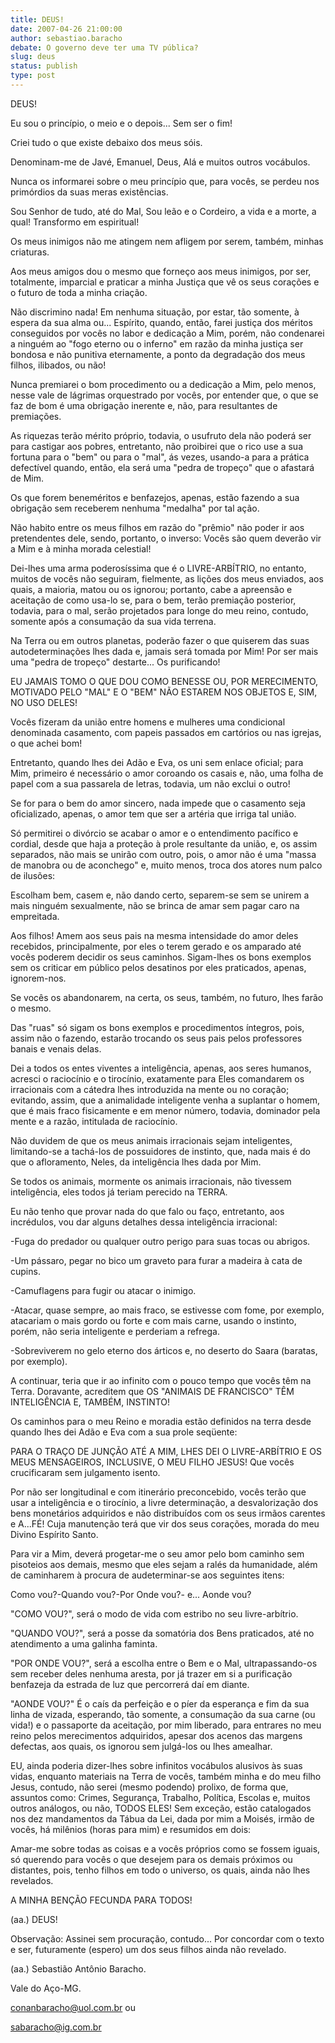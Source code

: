 ```yaml
---
title: DEUS!
date: 2007-04-26 21:00:00
author: sebastiao.baracho
debate: O governo deve ter uma TV pública?
slug: deus
status: publish 
type: post
---
```


DEUS!  

  

Eu sou o princípio, o meio e o depois... Sem ser o fim!  

Criei tudo o que existe debaixo dos meus sóis.  

Denominam-me de Javé, Emanuel, Deus, Alá e muitos outros vocábulos.  

Nunca os informarei sobre o meu princípio que, para vocês, se perdeu nos primórdios da suas meras existências.  

Sou Senhor de tudo, até do Mal, Sou leão e o Cordeiro, a vida e a morte, a qual! Transformo em espiritual!  

Os meus inimigos não me atingem nem afligem por serem, também, minhas criaturas.  

Aos meus amigos dou o mesmo que forneço aos meus inimigos, por ser, totalmente, imparcial e praticar a minha Justiça que vê os seus corações e o futuro de toda a minha criação.  

Não discrimino nada! Em nenhuma situação, por estar, tão somente, à espera da sua alma ou... Espírito, quando, então, farei justiça dos méritos conseguidos por vocês no labor e dedicação a Mim, porém, não condenarei a ninguém ao "fogo eterno ou o inferno" em razão da minha justiça ser bondosa e não punitiva eternamente, a ponto da degradação dos meus filhos, ilibados, ou não!  

Nunca premiarei o bom procedimento ou a dedicação a Mim, pelo menos, nesse vale de lágrimas orquestrado por vocês, por entender que, o que se faz de bom é uma obrigação inerente e, não, para resultantes de premiações.  

As riquezas terão mérito próprio, todavia, o usufruto dela não poderá ser para castigar aos pobres, entretanto, não proibirei que o rico use a sua fortuna para o "bem" ou para o "mal", ás vezes, usando-a para a prática defectível quando, então, ela será uma "pedra de tropeço" que o afastará de Mim.   

Os que forem beneméritos e benfazejos, apenas, estão fazendo a sua obrigação sem receberem nenhuma "medalha" por tal ação.  

Não habito entre os meus filhos em razão do "prêmio" não poder ir aos pretendentes dele, sendo, portanto, o inverso: Vocês são quem deverão vir a Mim e à minha morada celestial!  

Dei-lhes uma arma poderosíssima que é o LIVRE-ARBÍTRIO, no entanto, muitos de vocês não seguiram, fielmente, as lições dos meus enviados, aos quais, a maioria, matou ou os ignorou; portanto, cabe a apreensão e aceitação de como usa-lo se, para o bem, terão premiação posterior, todavia, para o mal, serão projetados para longe do meu reino, contudo, somente após a consumação da sua vida terrena.   

Na Terra ou em outros planetas, poderão fazer o que quiserem das suas autodeterminações lhes dada e, jamais será tomada por Mim! Por ser mais uma "pedra de tropeço" destarte... Os purificando!  

EU JAMAIS TOMO O QUE DOU COMO BENESSE OU, POR MERECIMENTO, MOTIVADO PELO "MAL" E O "BEM" NÃO ESTAREM NOS OBJETOS E, SIM, NO USO DELES!  

Vocês fizeram da união entre homens e mulheres uma condicional denominada casamento, com papeis passados em cartórios ou nas igrejas, o que achei bom!   

Entretanto, quando lhes dei Adão e Eva, os uni sem enlace oficial; para Mim, primeiro é necessário o amor coroando os casais e, não, uma folha de papel com a sua passarela de letras, todavia, um não exclui o outro!   

Se for para o bem do amor sincero, nada impede que o casamento seja oficializado, apenas, o amor tem que ser a artéria que irriga tal união.  

Só permitirei o divórcio se acabar o amor e o entendimento pacífico e cordial, desde que haja a proteção à prole resultante da união, e, os assim separados, não mais se unirão com outro, pois, o amor não é uma "massa de manobra ou de aconchego" e, muito menos, troca dos atores num palco de ilusões:  

 Escolham bem, casem e, não dando certo, separem-se sem se unirem a mais ninguém sexualmente, não se brinca de amar sem pagar caro na empreitada.   

Aos filhos! Amem aos seus pais na mesma intensidade do amor deles recebidos, principalmente, por eles o terem gerado e os amparado até vocês poderem decidir os seus caminhos. Sigam-lhes os bons exemplos sem os criticar em público pelos desatinos por eles praticados, apenas, ignorem-nos.   

Se vocês os abandonarem, na certa, os seus, também, no futuro, lhes farão o mesmo.  

Das "ruas" só sigam os bons exemplos e procedimentos íntegros, pois, assim não o fazendo, estarão trocando os seus pais pelos professores banais e venais delas.  

Dei a todos os entes viventes a inteligência, apenas, aos seres humanos, acresci o raciocínio e o tirocínio, exatamente para Eles comandarem os irracionais com a cátedra lhes introduzida na mente ou no coração; evitando, assim, que a animalidade inteligente venha a suplantar o homem, que é mais fraco fisicamente e em menor número, todavia, dominador pela mente e a razão, intitulada de raciocínio.  

Não duvidem de que os meus animais irracionais sejam inteligentes, limitando-se a tachá-los de possuidores de instinto, que, nada mais é do que o afloramento, Neles, da inteligência lhes dada por Mim.  

Se todos os animais, mormente os animais irracionais, não tivessem inteligência, eles todos já teriam perecido na TERRA.  

Eu não tenho que provar nada do que falo ou faço, entretanto, aos incrédulos, vou dar alguns detalhes dessa inteligência irracional:  

 -Fuga do predador ou qualquer outro perigo para suas tocas ou abrigos.  

-Um pássaro, pegar no bico um graveto para furar a madeira à cata de cupins.  

-Camuflagens para fugir ou atacar o inimigo.  

-Atacar, quase sempre, ao mais fraco, se estivesse com fome, por exemplo, atacariam o mais gordo ou forte e com mais carne, usando o instinto, porém, não seria inteligente e perderiam a refrega.  

-Sobreviverem no gelo eterno dos árticos e, no deserto do Saara (baratas, por exemplo).  

A continuar, teria que ir ao infinito com o pouco tempo que vocês têm na Terra. Doravante, acreditem que OS "ANIMAIS DE FRANCISCO" TÊM INTELIGÊNCIA E, TAMBÉM, INSTINTO!  

Os caminhos para o meu Reino e moradia estão definidos na terra desde quando lhes dei Adão e Eva com a sua prole seqüente:  

PARA O TRAÇO DE JUNÇÃO ATÉ A MIM, LHES DEI O LIVRE-ARBÍTRIO E OS MEUS MENSAGEIROS, INCLUSIVE, O MEU FILHO JESUS! Que vocês crucificaram sem julgamento isento.   

Por não ser longitudinal e com itinerário preconcebido, vocês terão que usar a inteligência e o tirocínio, a livre determinação, a desvalorização dos bens monetários adquiridos e não distribuídos com os seus irmãos carentes e A...FÉ! Cuja manutenção terá que vir dos seus corações, morada do meu Divino Espírito Santo.  

Para vir a Mim, deverá progetar-me o seu amor pelo bom caminho sem pisoteios aos demais, mesmo que eles sejam a ralés da humanidade, além de caminharem à procura de audeterminar-se aos seguintes itens:  

Como vou?-Quando vou?-Por Onde vou?- e... Aonde vou?   

"COMO VOU?", será o modo de vida com estribo no seu livre-arbítrio.  

"QUANDO VOU?", será a posse da somatória dos Bens praticados, até no atendimento a uma galinha faminta.  

"POR ONDE VOU?", será a escolha entre o Bem e o Mal, ultrapassando-os sem receber deles nenhuma aresta, por já trazer em si a purificação benfazeja da estrada de luz que percorrerá daí em diante.  

"AONDE VOU?" É o caís da perfeição e o píer da esperança e fim da sua linha de vizada, esperando, tão somente, a consumação da sua carne (ou vida!) e o passaporte da aceitação, por mim liberado, para entrares no meu reino pelos merecimentos adquiridos, apesar dos acenos das margens defectas, aos quais, os ignorou sem julgá-los ou lhes amealhar.  

EU, ainda poderia dizer-lhes sobre infinitos vocábulos alusivos às suas vidas, enquanto materiais na Terra de vocês, também minha e do meu filho Jesus, contudo, não serei (mesmo podendo) prolixo, de forma que, assuntos como: Crimes, Segurança, Trabalho, Política, Escolas e, muitos outros análogos, ou não, TODOS ELES! Sem exceção, estão catalogados nos dez mandamentos da Tábua da Lei, dada por mim a Moisés, irmão de vocês, há milênios (horas para mim) e resumidos em dois:  

Amar-me sobre todas as coisas e a vocês próprios como se fossem iguais, só querendo para vocês o que desejem para os demais próximos ou distantes, pois, tenho filhos em todo o universo, os quais, ainda não lhes revelados.  

A MINHA BENÇÃO FECUNDA PARA TODOS!  

(aa.) DEUS!  

  

Observação: Assinei sem procuração, contudo... Por concordar com o texto e ser, futuramente (espero) um dos seus filhos ainda não revelado.  

(aa.) Sebastião Antônio Baracho.  

Vale do Aço-MG.  

conanbaracho@uol.com.br ou  

sabaracho@ig.com.br   

  

  

  

  

